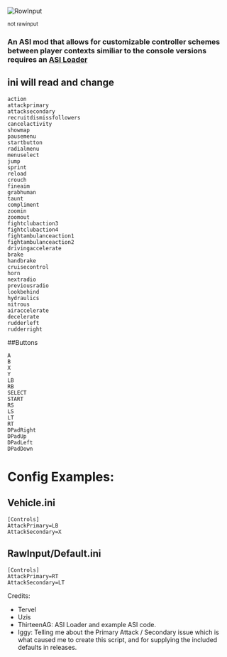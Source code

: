 ![RowInput](https://github.com/user-attachments/assets/f0dde0c0-b60d-447a-ac00-ef03f963ced4)

<sub>not rawinput </sub>


### An ASI mod that allows for customizable controller schemes between player contexts similiar to the console versions requires an [ASI Loader](https://github.com/ThirteenAG/Ultimate-ASI-Loader/releases)




## ini will read and change

```
action
attackprimary
attacksecondary
recruitdismissfollowers
cancelactivity
showmap
pausemenu
startbutton
radialmenu
menuselect
jump
sprint
reload
crouch
fineaim
grabhuman
taunt
compliment
zoomin
zoomout
fightclubaction3
fightclubaction4
fightambulanceaction1
fightambulanceaction2
drivingaccelerate
brake
handbrake
cruisecontrol
horn
nextradio
previousradio
lookbehind
hydraulics
nitrous
airaccelerate
decelerate
rudderleft
rudderright
```
##Buttons

```
A
B
X
Y
LB
RB
SELECT
START
RS
LS
LT
RT
DPadRight
DPadUp
DPadLeft
DPadDown
```
# Config Examples:
## Vehicle.ini
```
[Controls]
AttackPrimary=LB
AttackSecondary=X
```
## RawInput/Default.ini
```
[Controls]
AttackPrimary=RT
AttackSecondary=LT
```

Credits:
- Tervel
- Uzis
- ThirteenAG: ASI Loader and example ASI code.
- Iggy: Telling me about the Primary Attack / Secondary issue which is what caused me to create this script, and for supplying the included defaults in releases.
